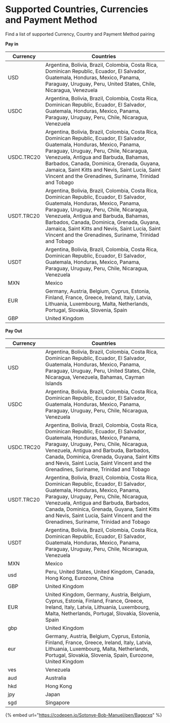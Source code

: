 # Supported Countries, Currencies and Payment Method

Find a list of supported Currency, Country and Payment Method pairing

**Pay in**

| Currency   | Countries                                                                                                                                                                                                                                                                                                                                                                      |
| ---------- | ------------------------------------------------------------------------------------------------------------------------------------------------------------------------------------------------------------------------------------------------------------------------------------------------------------------------------------------------------------------------------ |
| USD        | Argentina, Bolivia, Brazil, Colombia, Costa Rica, Dominican Republic, Ecuador, El Salvador, Guatemala, Honduras, Mexico, Panama, Paraguay, Uruguay, Peru, United States, Chile, Nicaragua, Venezuela                                                                                                                                                                           |
| USDC       | Argentina, Bolivia, Brazil, Colombia, Costa Rica, Dominican Republic, Ecuador, El Salvador, Guatemala, Honduras, Mexico, Panama, Paraguay, Uruguay, Peru, Chile, Nicaragua, Venezuela                                                                                                                                                                                          |
| USDC.TRC20 | Argentina, Bolivia, Brazil, Colombia, Costa Rica, Dominican Republic, Ecuador, El Salvador, Guatemala, Honduras, Mexico, Panama, Paraguay, Uruguay, Peru, Chile, Nicaragua, Venezuela, Antigua and Barbuda, Bahamas, Barbados, Canada, Dominica, Grenada, Guyana, Jamaica, Saint Kitts and Nevis, Saint Lucia, Saint Vincent and the Grenadines, Suriname, Trinidad and Tobago |
| USDT.TRC20 | Argentina, Bolivia, Brazil, Colombia, Costa Rica, Dominican Republic, Ecuador, El Salvador, Guatemala, Honduras, Mexico, Panama, Paraguay, Uruguay, Peru, Chile, Nicaragua, Venezuela, Antigua and Barbuda, Bahamas, Barbados, Canada, Dominica, Grenada, Guyana, Jamaica, Saint Kitts and Nevis, Saint Lucia, Saint Vincent and the Grenadines, Suriname, Trinidad and Tobago |
| USDT       | Argentina, Bolivia, Brazil, Colombia, Costa Rica, Dominican Republic, Ecuador, El Salvador, Guatemala, Honduras, Mexico, Panama, Paraguay, Uruguay, Peru, Chile, Nicaragua, Venezuela                                                                                                                                                                                          |
| MXN        | Mexico                                                                                                                                                                                                                                                                                                                                                                         |
| EUR        | Germany, Austria, Belgium, Cyprus, Estonia, Finland, France, Greece, Ireland, Italy, Latvia, Lithuania, Luxembourg, Malta, Netherlands, Portugal, Slovakia, Slovenia, Spain                                                                                                                                                                                                    |
| GBP        | United Kingdom                                                                                                                                                                                                                                                                                                                                                                 |



**Pay Out**

| Currency   | Countries                                                                                                                                                                                                                                                                                                                                                    |
| ---------- | ------------------------------------------------------------------------------------------------------------------------------------------------------------------------------------------------------------------------------------------------------------------------------------------------------------------------------------------------------------ |
| USD        | Argentina, Bolivia, Brazil, Colombia, Costa Rica, Dominican Republic, Ecuador, El Salvador, Guatemala, Honduras, Mexico, Panama, Paraguay, Uruguay, Peru, United States, Chile, Nicaragua, Venezuela, Bahamas, Cayman Islands                                                                                                                                |
| USDC       | Argentina, Bolivia, Brazil, Colombia, Costa Rica, Dominican Republic, Ecuador, El Salvador, Guatemala, Honduras, Mexico, Panama, Paraguay, Uruguay, Peru, Chile, Nicaragua, Venezuela                                                                                                                                                                        |
| USDC.TRC20 | Argentina, Bolivia, Brazil, Colombia, Costa Rica, Dominican Republic, Ecuador, El Salvador, Guatemala, Honduras, Mexico, Panama, Paraguay, Uruguay, Peru, Chile, Nicaragua, Venezuela, Antigua and Barbuda, Barbados, Canada, Dominica, Grenada, Guyana, Saint Kitts and Nevis, Saint Lucia, Saint Vincent and the Grenadines, Suriname, Trinidad and Tobago |
| USDT.TRC20 | Argentina, Bolivia, Brazil, Colombia, Costa Rica, Dominican Republic, Ecuador, El Salvador, Guatemala, Honduras, Mexico, Panama, Paraguay, Uruguay, Peru, Chile, Nicaragua, Venezuela, Antigua and Barbuda, Barbados, Canada, Dominica, Grenada, Guyana, Saint Kitts and Nevis, Saint Lucia, Saint Vincent and the Grenadines, Suriname, Trinidad and Tobago |
| USDT       | Argentina, Bolivia, Brazil, Colombia, Costa Rica, Dominican Republic, Ecuador, El Salvador, Guatemala, Honduras, Mexico, Panama, Paraguay, Uruguay, Peru, Chile, Nicaragua, Venezuela                                                                                                                                                                        |
| MXN        | Mexico                                                                                                                                                                                                                                                                                                                                                       |
| usd        | Peru, United States, United Kingdom, Canada, Hong Kong, Eurozone, China                                                                                                                                                                                                                                                                                      |
| GBP        | United Kingdom                                                                                                                                                                                                                                                                                                                                               |
| EUR        | United Kingdom, Germany, Austria, Belgium, Cyprus, Estonia, Finland, France, Greece, Ireland, Italy, Latvia, Lithuania, Luxembourg, Malta, Netherlands, Portugal, Slovakia, Slovenia, Spain                                                                                                                                                                  |
| gbp        | United Kingdom                                                                                                                                                                                                                                                                                                                                               |
| eur        | Germany, Austria, Belgium, Cyprus, Estonia, Finland, France, Greece, Ireland, Italy, Latvia, Lithuania, Luxembourg, Malta, Netherlands, Portugal, Slovakia, Slovenia, Spain, Eurozone, United Kingdom                                                                                                                                                        |
| ves        | Venezuela                                                                                                                                                                                                                                                                                                                                                    |
| aud        | Australia                                                                                                                                                                                                                                                                                                                                                    |
| hkd        | Hong Kong                                                                                                                                                                                                                                                                                                                                                    |
| jpy        | Japan                                                                                                                                                                                                                                                                                                                                                        |
| sgd        | Singapore                                                                                                                                                                                                                                                                                                                                                    |



{% embed url="https://codepen.io/Sotonye-Bob-Manuel/pen/Bagprxq" %}
